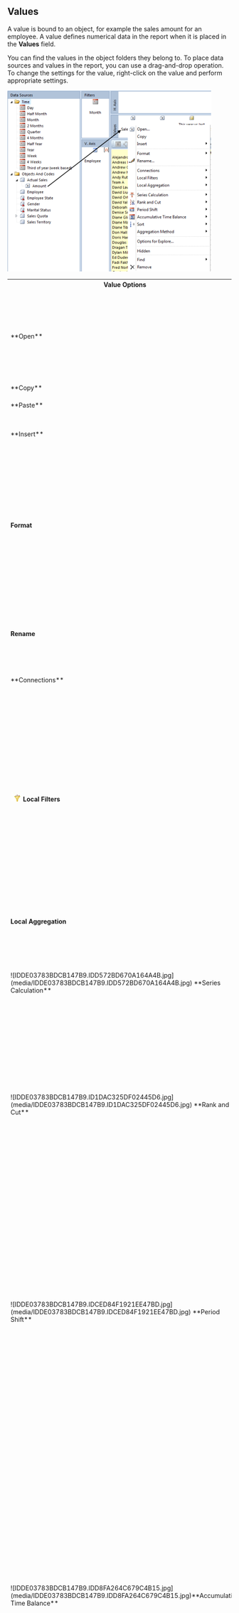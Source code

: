 ## Values

A value is bound to an object, for example the sales amount for an employee. A value defines numerical data in the report when it is placed in the **Values** field.

You can find the values in the object folders they belong to. To place data sources and values in the report, you can use a drag-and-drop operation. To change the settings for the value, right-click on the value and perform appropriate settings.

![IDDE03783BDCB147B9.ID0C0ECD20B7B94C1D.png](media/IDDE03783BDCB147B9.ID0C0ECD20B7B94C1D.png)

<table style="WIDTH: 100%">

<tbody>

<tr>

<th>Value Options</th>

<th>Description</th>

</tr>

<tr>

<td>**Open**</td>

<td>Open the value properties. In the **General** tab you can set the name, number format for the values. The **Connections** tab contains a list over the valueb s connections to objects.</td>

</tr>

<tr>

<td>**Copy**</td>

<td>Copy a value</td>

</tr>

<tr>

<td>**Paste**</td>

<td>Paste the copied value into the values field.</td>

</tr>

<tr>

<td>**Insert**</td>

<td>Insert Formula, Function, or If condition into to values field.</td>

</tr>

<tr>

<td>

**Format**

</td>

<td>

Customize number and chart.

*   **Number** set the number format on the value.
*   **Chart** <span style="FONT-WEIGHT: normal">s<span style="FONT-WEIGHT: normal">et the valueb s appearance in charts. You can set the appearance, value axis, lines and points for chart.

</td>

</tr>

<tr>

<td>

**Rename**

</td>

<td>

Rename the value. This will also affect the column name in the report if the value is shown as a column.

</td>

</tr>

<tr>

<td>**Connections**</td>

<td>Set which objects in the report the value relates to.</td>

</tr>

<tr>

<td>

![IDDE03783BDCB147B9.ID83D2DB038AA44C15.jpg](media/IDDE03783BDCB147B9.ID83D2DB038AA44C15.jpg)**Local Filters**

</td>

<td>

Set filter direct on the value for the data sources which is placed in Filters field. Local filters in value will overrule the filter in the report.

*   **None** <span style="FONT-WEIGHT: normal">n<span style="FONT-WEIGHT: normal">one members selected.
*   ****Selection** <span style="FONT-WEIGHT: normal">manual selected members.**
*   ****Criteria** <span style="FONT-WEIGHT: normal">members from search result by given criteria.**
*   **[Saved data Filter**](../../../developers/defining-an-app-model/data-filters.md) <span style="FONT-WEIGHT: normal">insert predefined data filter as filter

</td>

</tr>

<tr>

<td>

**Local Aggregation**

</td>

<td>

Aggregate the value based on selected object.

</td>

</tr>

<tr>

<td>![IDDE03783BDCB147B9.IDD572BD670A164A4B.jpg](media/IDDE03783BDCB147B9.IDD572BD670A164A4B.jpg)  **Series Calculation**</td>

<td>Calculate the value based on the object or code in horizontal axis or vertical axis. A Series Calculation can for example be a sum, average, median, max, min and so on.</td>

</tr>

<tr>

<td>![IDDE03783BDCB147B9.ID1DAC325DF02445D6.jpg](media/IDDE03783BDCB147B9.ID1DAC325DF02445D6.jpg)  **Rank and Cut**</td>

<td>

Sort and cut data in table on the value you are trying to rank. Example the function is useful when you want to show only the bottom 10 or bottom 10 results in a table. This function is only available when no objects are placed in horizontal axis and there is only one object placed in vertical axis.

</td>

</tr>

<tr>

<td>![IDDE03783BDCB147B9.IDCED84F1921EE47BD.jpg](media/IDDE03783BDCB147B9.IDCED84F1921EE47BD.jpg)  **Period Shift**</td>

<td>

Shift time period on the value according to Time Reference. This function makes it easy to compare values in different time period.

To add Period Shift on a value, the time will shift back or forward in time.

<span style="FONT-WEIGHT: bold; FONT-STYLE: italic">Name set the name for the value  
<span style="FONT-WEIGHT: bold; FONT-STYLE: italic">Shift set the number of time period which shall move back or forward according to time reference in the filter.  
<span style="FONT-WEIGHT: bold; FONT-STYLE: italic">Type set the type of time period.

![IDDE03783BDCB147B9.ID38C90A6265D54EE8.png](media/IDDE03783BDCB147B9.ID38C90A6265D54EE8.png)

</td>

</tr>

<tr>

<td>![IDDE03783BDCB147B9.IDD8FA264C679C4B15.jpg](media/IDDE03783BDCB147B9.IDD8FA264C679C4B15.jpg)**Accumulative Time Balance**</td>

<td>

Contains functionality to accrue a value backwards or forwards in time. For example this function can be used to calculate remaining budget on a given time for a project period.

To add Accumulative Time Balance, right-click the value and select Accumulative Time Balance.

<span style="FONT-WEIGHT: bold; FONT-STYLE: italic">Reference period is set the time limit for the aggregation.  
<span style="FONT-WEIGHT: bold; FONT-STYLE: italic">Accumulate to set the operator < b less thanb  or <= b less than or equal tob .  
<span style="FONT-WEIGHT: bold; FONT-STYLE: italic">Lower boundary set the start time for the aggregation.  

<span style="FONT-WEIGHT: bold; FONT-STYLE: italic">![IDDE03783BDCB147B9.IDF8AF460E88944440.png](media/IDDE03783BDCB147B9.IDF8AF460E88944440.png)

</td>

</tr>

<tr>

<td>![IDDE03783BDCB147B9.ID52E1688722784365.jpg](media/IDDE03783BDCB147B9.ID52E1688722784365.jpg)  **Sort**</td>

<td>Sort the data in the table on the value you are trying to sort. This function is only available in when only one object is place in vertical axis or horizontal axis.</td>

</tr>

<tr>

<td>**Aggregation Method**</td>

<td>Set the aggregation method like sum, average, max, min, standard deviation, count and median for the value.</td>

</tr>

<tr>

<td>**Option for Explore**</td>

<td>Set the default target to explore.</td>

</tr>

<tr>

<td>**Hidden**</td>

<td>Hide the value in the report. For example you can hide a value used in a formula from beeing visible in the report. This function is only available when there is more than one values in the values field.</td>

</tr>

<tr>

<td>**Find**</td>

<td>Show a list over values in the values field.</td>

</tr>

<tr>

<td>**Remove**</td>

<td>Remove the value from the report.</td>

</tr>

</tbody>

</table>


## Naming Series Calculations

You can customize the name of a series calculation. You need only to change the name for the series calculation on one of the values in the report. Every value referencing to same data source, will inherit the customized name. Right-click the value and point to **Series Calculation** and then click available data source, to customize name on the series calculation. In the **Properties** tab and in the **Name** field, enter the new name.

![IDCED4C579FE4541BC.ID89C623FDD08445D1.png](media/IDCED4C579FE4541BC.ID89C623FDD08445D1.png)

To inherit the name from the aggregated data source, in the **Format** tab and in the <span style="FONT-WEIGHT: normal">Inherit Name field, click **Add after**.

![IDCED4C579FE4541BC.IDF1F44B09C95A47D4.png](media/IDCED4C579FE4541BC.IDF1F44B09C95A47D4.png)

**Tip:** Always customize the first value in the Value field. It is easier to remember which value that controls the customized name on series calculation.  

